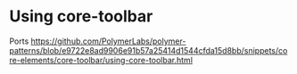# Using core-toolbar

Ports https://github.com/PolymerLabs/polymer-patterns/blob/e9722e8ad9906e91b57a25414d1544cfda15d8bb/snippets/core-elements/core-toolbar/using-core-toolbar.html